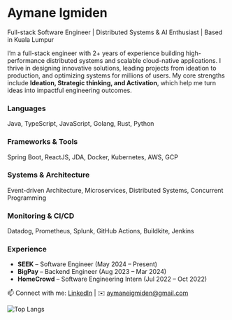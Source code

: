 # Aymane Igmiden
Full-stack Software Engineer | Distributed Systems & AI Enthusiast | Based in Kuala Lumpur

I’m a full-stack engineer with 2+ years of experience building high-performance distributed systems and scalable cloud-native applications. I thrive in designing innovative solutions, leading projects from ideation to production, and optimizing systems for millions of users. My core strengths include **Ideation, Strategic thinking, and Activation**, which help me turn ideas into impactful engineering outcomes.

### Languages
Java, TypeScript, JavaScript, Golang, Rust, Python

### Frameworks & Tools
Spring Boot, ReactJS, JDA, Docker, Kubernetes, AWS, GCP

### Systems & Architecture
Event-driven Architecture, Microservices, Distributed Systems, Concurrent Programming

### Monitoring & CI/CD
Datadog, Prometheus, Splunk, GitHub Actions, Buildkite, Jenkins

### Experience
- **SEEK** – Software Engineer (May 2024 – Present)  
- **BigPay** – Backend Engineer (Aug 2023 – Mar 2024)  
- **HomeCrowd** – Software Engineering Intern (Jul 2022 – Oct 2022)

📫 Connect with me: [LinkedIn](https://www.linkedin.com/in/aymaneigmiden) | ✉️ aymaneigmiden@gmail.com

![Top Langs](https://github-readme-stats.vercel.app/api/top-langs/?username=Aymane-Igmiden&layout=compact)
